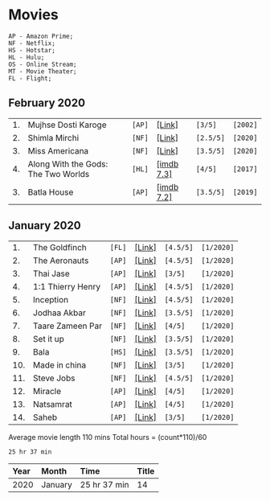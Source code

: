# Movies

```text
AP - Amazon Prime;
NF - Netflix;
HS - Hotstar;
HL - Hulu;
OS - Online Stream;
MT - Movie Theater;
FL - Flight;
```

## February 2020

|  |  |  |  |  |  |
| :--- | :--- | :--- | :--- | :--- | :--- |
| 1. | Mujhse Dosti Karoge | `[AP]` | [\[Link\]](https://www.imdb.com/title/tt0272736/) | `[3/5]` | `[2002]` |
| 2. | Shimla Mirchi | `[NF]` | [\[Link\]](https://www.imdb.com/title/tt4486148/) | `[2.5/5]` | `[2020]` |
| 3. | Miss Americana | `[NF]` | [\[Link\]](https://www.imdb.com/title/tt11388580/) | `[3.5/5]` | `[2020]` |
| 4. | Along With the Gods: The Two Worlds | `[HL]` | [\[imdb 7.3\]](https://www.imdb.com/title/tt7160070/) | `[4/5]` | `[2017]` |
| 3. | Batla House | `[AP]` | [\[imdb 7.2\]](https://www.imdb.com/title/tt8869978/) | `[3.5/5]` | `[2019]` |

## January 2020

|  |  |  |  |  |  |
| :--- | :--- | :--- | :--- | :--- | :--- |
| 1. | The Goldfinch | `[FL]` | [\[Link\]](https://www.imdb.com/title/tt3864056) | `[4.5/5]` | `[1/2020]` |
| 2. | The Aeronauts | `[AP]` | [\[Link\]](https://www.imdb.com/title/tt6141246/) | `[4.5/5]` | `[1/2020]` |
| 3. | Thai Jase | `[AP]` | [\[Link\]](https://www.imdb.com/title/tt5545568/) | `[3/5]` | `[1/2020]` |
| 4. | 1:1 Thierry Henry | `[AP]` | [\[Link\]](https://www.imdb.com/title/tt2616068/) | `[4.5/5]` | `[1/2020]` |
| 5. | Inception | `[NF]` | [\[Link\]](https://www.imdb.com/title/tt1375666/) | `[4.5/5]` | `[1/2020]` |
| 6. | Jodhaa Akbar | `[NF]` | [\[Link\]](https://www.imdb.com/title/tt0449994/) | `[3.5/5]` | `[1/2020]` |
| 7. | Taare Zameen Par | `[NF]` | [\[Link\]](https://www.imdb.com/title/tt0986264/) | `[4/5]` | `[1/2020]` |
| 8. | Set it up | `[NF]` | [\[Link\]](https://www.imdb.com/title/tt5304992/) | `[3.5/5]` | `[1/2020]` |
| 9. | Bala | `[HS]` | [\[Link\]](https://www.imdb.com/title/tt9420648/) | `[3.5/5]` | `[1/2020]` |
| 10. | Made in china | `[NF]` | [\[Link\]](https://www.imdb.com/title/tt8983180/) | `[3/5]` | `[1/2020]` |
| 11. | Steve Jobs | `[NF]` | [\[Link\]](https://www.imdb.com/title/tt2080374/) | `[4.5/5]` | `[1/2020]` |
| 12. | Miracle | `[AP]` | [\[Link\]](https://www.imdb.com/title/tt0349825/) | `[4/5]` | `[1/2020]` |
| 13. | Natsamrat | `[AP]` | [\[Link\]](https://www.imdb.com/title/tt10428316/) | `[4/5]` | `[1/2020]` |
| 14. | Saheb | `[AP]` | [\[Link\]](https://www.imdb.com/title/tt9531094/) | `[3/5]` | `[1/2020]` |

Average movie length 110 mins Total hours = \(count\*110\)/60

```text
25 hr 37 min
```

| Year | Month | Time | Title |
| :--- | :--- | :--- | :--- |
| 2020 | January | 25 hr 37 min | 14 |

